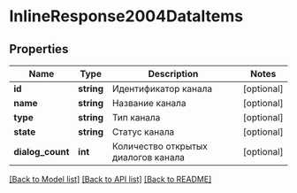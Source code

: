 # InlineResponse2004DataItems

## Properties
Name | Type | Description | Notes
------------ | ------------- | ------------- | -------------
**id** | **string** | Идентификатор канала | [optional] 
**name** | **string** | Название канала | [optional] 
**type** | **string** | Тип канала | [optional] 
**state** | **string** | Статус канала | [optional] 
**dialog_count** | **int** | Количество открытых диалогов канала | [optional] 

[[Back to Model list]](../../README.md#documentation-for-models) [[Back to API list]](../../README.md#documentation-for-api-endpoints) [[Back to README]](../../README.md)

